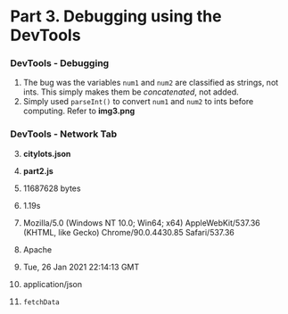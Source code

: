 # **Part 3. Debugging using the DevTools**
### **DevTools - Debugging**
1. The bug was the variables `num1` and `num2` are classified as strings, not ints. This simply makes them be *concatenated*, not added.
2. Simply used `parseInt()` to convert `num1` and `num2` to ints before computing. Refer to **img3.png**

### **DevTools - Network Tab**
3. **citylots.json**
   
4. **part2.js**

5. 11687628 bytes

6. 1.19s
7. Mozilla/5.0 (Windows NT 10.0; Win64; x64) AppleWebKit/537.36 (KHTML, like Gecko) Chrome/90.0.4430.85 Safari/537.36
8. Apache
9. Tue, 26 Jan 2021 22:14:13 GMT
10. application/json
11. `fetchData`